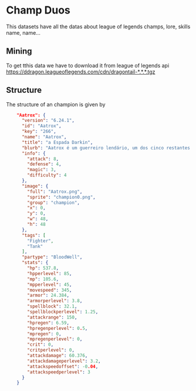 # Champ Duos

This datasets have all the datas about league of legends champs, lore, skills name, name...

## Mining

To get tthis data we have to download it from league of legends api https://ddragon.leagueoflegends.com/cdn/dragontail-*.*.*.tgz

## Structure
The structure of an champion is given by

```json
    "Aatrox": {
      "version": "6.24.1",
      "id": "Aatrox",
      "key": "266",
      "name": "Aatrox",
      "title": "a Espada Darkin",
      "blurb": "Aatrox é um guerreiro lendário, um dos cinco restantes de uma raça antiga conhecida como Darkin. Ele empunha sua massiva espada com graça e pompa, dilacerando legiões inteiras com um estilo hipnótico a se contemplar. Com cada adversário derrubado, a ...",
      "info": {
        "attack": 8,
        "defense": 4,
        "magic": 3,
        "difficulty": 4
      },
      "image": {
        "full": "Aatrox.png",
        "sprite": "champion0.png",
        "group": "champion",
        "x": 0,
        "y": 0,
        "w": 48,
        "h": 48
      },
      "tags": [
        "Fighter",
        "Tank"
      ],
      "partype": "BloodWell",
      "stats": {
        "hp": 537.8,
        "hpperlevel": 85,
        "mp": 105.6,
        "mpperlevel": 45,
        "movespeed": 345,
        "armor": 24.384,
        "armorperlevel": 3.8,
        "spellblock": 32.1,
        "spellblockperlevel": 1.25,
        "attackrange": 150,
        "hpregen": 6.59,
        "hpregenperlevel": 0.5,
        "mpregen": 0,
        "mpregenperlevel": 0,
        "crit": 0,
        "critperlevel": 0,
        "attackdamage": 60.376,
        "attackdamageperlevel": 3.2,
        "attackspeedoffset": -0.04,
        "attackspeedperlevel": 3
      }
    }
```
